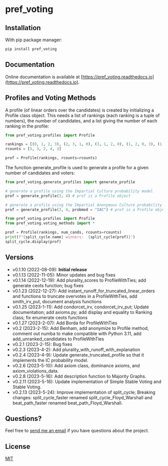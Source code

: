 pref_voting
==========

## Installation

With pip package manager:

```bash
pip install pref_voting
```
## Documentation

Online documentation is available at [https://pref_voting.readthedocs.io](https://pref_voting.readthedocs.io).

## Profiles and Voting Methods

A profile (of linear orders over the candidates) is created by initializing a Profile class object.  This needs a list of rankings (each ranking is a tuple of numbers), the number of candidates, and a list giving the number of each ranking in the profile:

```python
from pref_voting.profiles import Profile

rankings = [(0, 1, 2, 3), (2, 3, 1, 0), (3, 1, 2, 0), (1, 2, 0, 3), (1, 3, 2, 0)]
rcounts = [5, 3, 2, 4, 3]

prof = Profile(rankings, rcounts=rcounts)
```

The function generate_profile is used to generate a profile for a given number of candidates and voters:  
```python
from pref_voting.generate_profiles import generate_profile

# generate a profile using the Impartial Culture probability model
prof = generate_profile(3, 4) # prof is a Profile object

# generate a profile using the Impartial Anonymous Culture probability model
prof = generate_profile(3, 4, probmod = "IAC") # prof is a Profile object 
```

```python
from pref_voting.profiles import Profile
from pref_voting.voting_methods import *

prof = Profile(rankings, num_cands, rcounts=rcounts)
print(f"{split_cycle.name} winners:  {split_cycle(prof)}")
split_cycle.display(prof)

```

## Versions

- v0.1.10 (2022-08-09): **Initial release** 
- v0.1.13 (2022-11-05): Minor updates and bug fixes 
- v0.1.14 (2022-12-19): Add plurality_scores to ProfileWithTies; add generate ceots function; bug fixes 
- v0.1.23 (2022-12-27): Add instant_runoff_for_truncated_linear_orders and functions to truncate overvotes in a ProfileWithTies, add smith_irv_put, document analysis functions
- v0.1.25 (2023-1-11): Add condorcet_irv, condorcet_irv_put; Update documentation; add axioms.py; add display and equality to Ranking class; fix enumerate ceots functions
- v0.1.27 (2023-2-07): Add Borda for ProfileWithTies
- v0.2 (2023-2-15): Add Benham, add anonymize to Profile method, comment out numba to make compatible with Python 3.11, add add_unranked_candidates to ProfileWithTies
- v0.2.1 (2023-2-15): Bug fixes
- v0.2.3 (2023-4-2): Add plurality_with_runoff_with_explanation
- v0.2.4 (2023-4-9): Update generate_truncated_profile so that it implements the IC probability model.
- v0.2.6 (2023-5-10): Add axiom class, dominance axioms, and axiom_violations_data.
- v0.2.8 (2023-5-16): Add description function to Majority Graphs.
- v0.2.11 (2023-5-16): Update implementation of Simple Stable Voting and Stable Voting.
- v0.2.13 (2023-5-24): Improve implementation of split_cycle; Breaking changes: split_cycle_faster renamed split_cycle_Floyd_Warshall and beat_path_faster renamed beat_path_Floyd_Warshall.

## Questions?

Feel free to [send me an email](https://pacuit.org/) if you have questions about the project.

## License

[MIT](https://github.com/jontingvold/pyrankvote/blob/master/LICENSE.txt)
